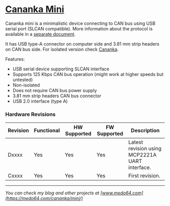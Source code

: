 [Cananka Mini](https://medo64.com/cananka/)
===========================================

Cananka mini is a minimalistic device connecting to CAN bus using USB serial
port (SLCAN compatible). More information about the protocol is available in a
[separate document](PROTOCOL.md).

It has USB type-A connector on computer side and 3.81 mm strip headers on CAN
bus side. For isolated version check [Cananka](README.md).

Features:
* USB serial device supporting SLCAN interface
* Supports 125 Kbps CAN bus operation (might work at higher speeds but untested)
* Non-isolated
* Does not require CAN bus power supply
* 3.81 mm strip headers CAN bus connector
* USB 2.0 interface (type A)


### Hardware Revisions ###

| Revision | Functional | HW Supported | FW Supported | Description                                    |
|----------|------------|--------------|--------------|------------------------------------------------|
| Dxxxx    | Yes        | Yes          | Yes          | Latest revision using MCP2221A UART interface. |
| Cxxxx    | Yes        | Yes          | Yes          | First revision.                                |


---

*You can check my blog and other projects at [www.medo64.com](https://medo64.com/cananka/mini/)*

